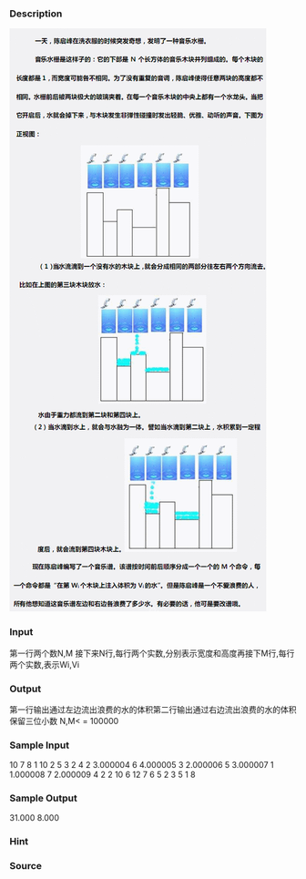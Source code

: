 
### Description
![](/JudgeOnline/images/1904.jpg)
### Input
第一行两个数N,M 接下来N行,每行两个实数,分别表示宽度和高度再接下M行,每行两个实数,表示Wi,Vi
### Output
第一行输出通过左边流出浪费的水的体积第二行输出通过右边流出浪费的水的体积保留三位小数 N,M< = 100000
### Sample Input
10 7
8 1
10 2
5 3
2 4
2 3.000004
6 4.000005
3 2.000006
5 3.000007
1 1.000008
7 2.000009
4 2
2 10
6 12
7 6
5 2
3 5
1 8

### Sample Output
31.000
8.000

### Hint

### Source
